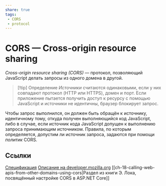 ```yaml
---
share: true
tags:
 - CORS
 - protocol
---
```

# CORS — Cross-origin resource sharing
*Cross-origin resource sharing (CORS)* — протокол, позволяющий JavaScript делать запросы из одного домена в другой.
> [!tip] Определение
> *Источники* считаются одинаковыми, если у них совпадают протокол (HTTP или HTTPS), домен и порт. Если приложение пытается получить доступ к ресурсу с помощью JavaScript и источники не идентичны, браузер блокирует запрос.

Чтобы запрос выполнился, он должен быть обращён к источнику, идентичному тому, откуда получен выполняющийся код JavaScript, либо в случае, если источник кода JavaScript допущен к выполнению запроса принимающим источником. Правила, по которым определяется, допустим ли источник запроса, задаются при помощи *политик* CORS.

## Ссылки
[Спецификация](https://fetch.spec.whatwg.org/#http-cors-protocol)
[Описание на developer.mozilla.org](https://developer.mozilla.org/ru/docs/Web/HTTP/CORS)
[[ch-18-calling-web-apis-from-other-domains-using-cors|Раздел из книги Э. Лока, посвящённый настройке CORS в ASP.NET Core]]